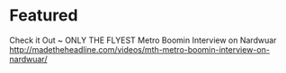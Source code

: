 # Featured

Check it Out ~ ONLY THE FLYEST Metro Boomin Interview on Nardwuar http://madetheheadline.com/videos/mth-metro-boomin-interview-on-nardwuar/
